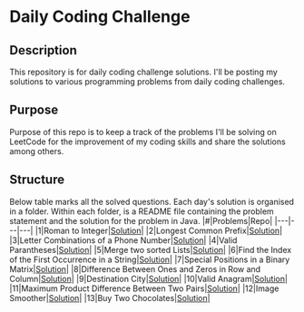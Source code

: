 # Daily Coding Challenge
## Description
This repository is for daily coding challenge solutions. I'll be posting my solutions to various programming problems from daily coding challenges.
## Purpose 
Purpose of this repo is to keep a track of the problems I'll be solving on LeetCode for the improvement of my coding skills and share the solutions among others.
## Structure
Below table marks all the solved questions. Each day's solution is organised in a folder. Within each folder, is a README file containing the problem statement and the solution for the problem in Java.
|#|Problems|Repo|
|---|---|---|
|1|Roman to Integer|[Solution](https://github.com/HrutikS/ProblemSolving/tree/f5d0dbc685b867bddaa60111c196ba9bc8a9e977/Roman%20To%20Integer)|
|2|Longest Common Prefix|[Solution](https://github.com/HrutikS/ProblemSolving/tree/b359fb8bb3d1c5bdafa4b883511344f59fa78f0e/Longest%20Common%20Prefix)|
|3|Letter Combinations of a Phone Number|[Solution](https://github.com/HrutikS/ProblemSolving/tree/d9f495dbfd2fcc75f97ac4a7cb9ee2ce6709abdd/Letter%20Combinations%20of%20a%20Phone%20Number)|
|4|Valid Parantheses|[Solution](https://github.com/HrutikS/ProblemSolving/tree/3587ee708cb275f5a9ecc71dc6eadfeffe9b75af/ValidParantheses)|
|5|Merge two sorted Lists|[Solution]()|
|6|Find the Index of the First Occurrence in a String|[Solution](https://github.com/HrutikS/ProblemSolving/tree/2c4b7d72c58ddaa447baddfaeb48b72964ae02fe/FindTheIndexOfTheFirstOccurrenceInAString)|
|7|Special Positions in a Binary Matrix|[Solution](https://github.com/HrutikS/ProblemSolving/tree/main/SpecialPositionsInABinaryMatrix)|
|8|Difference Between Ones and Zeros in Row and Column|[Solution](https://github.com/HrutikS/ProblemSolving/tree/main/DifferenceBetweenOnesAndZerosInRowAndColumn)|
|9|Destination City|[Solution](https://github.com/HrutikS/ProblemSolving/tree/main/DestinationCity)|
|10|Valid Anagram|[Solution](https://github.com/HrutikS/ProblemSolving/tree/main/ValidAnagram)|
|11|Maximum Product Difference Between Two Pairs|[Solution](https://github.com/HrutikS/ProblemSolving/tree/main/MaximumProductDifferenceBetweenTwoPairs)|
|12|Image Smoother|[Solution](https://github.com/HrutikS/ProblemSolving/tree/main/ImageSmoother)|
|13|Buy Two Chocolates|[Solution](https://github.com/HrutikS/ProblemSolving/tree/main/BuyTwoChocolates)|
